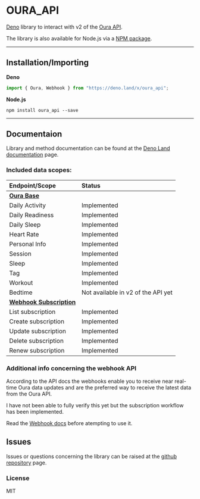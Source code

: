 # OURA_API

[Deno](https://deno.land/x/oura_api) library to interact with v2 of the [Oura API](https://cloud.ouraring.com/v2/docs).

The library is also available for Node.js via a [NPM package](https://www.npmjs.com/package/oura_api).

---
## Installation/Importing
**Deno**
```javascript
import { Oura, Webhook } from "https://deno.land/x/oura_api";
```

**Node.js**
```
npm install oura_api --save
```
---
## Documentaion

Library and method documentation can be found at the [Deno Land documentation](https://deno.land/x/oura_api?doc) page.

### Included data scopes:

| Endpoint/Scope                                                            | Status                             |
| :------------------------------------------------------------------------ | :--------------------------------- |
| **[Oura Base](https://deno.land/x/oura_api/mod.ts?s=Oura)**               |                                    |
| Daily Activity                                                            | Implemented                        |
| Daily Readiness                                                           | Implemented                        |
| Daily Sleep                                                               | Implemented                        |
| Heart Rate                                                                | Implemented                        |
| Personal Info                                                             | Implemented                        |
| Session                                                                   | Implemented                        |
| Sleep                                                                     | Implemented                        |
| Tag                                                                       | Implemented                        |
| Workout                                                                   | Implemented                        |
| Bedtime                                                                   | Not available in v2 of the API yet |
| **[Webhook Subscription](https://deno.land/x/oura_api/mod.ts?s=Webhook)** |                                    |
| List subscription                                                         | Implemented                        |
| Create subscription                                                       | Implemented                        |
| Update subscription                                                       | Implemented                        |
| Delete subscription                                                       | Implemented                        |
| Renew subscription                                                        | Implemented                        |

### Additional info concerning the webhook API

According to the API docs the webhooks enable you to receive near real-time Oura data updates and are the preferred way
to receive the latest data from the Oura API.

I have not been able to fully verify this yet but the subscription workflow has been implemented.

Read the [Webhook docs](https://cloud.ouraring.com/v2/docs#tag/Webhook-Subscription-Routes) before atempting to use it.

## Issues

Issues or questions concerning the library can be raised at the
[github repository](https://github.com/Pinta365/oura_api/issues) page.

### License

MIT
